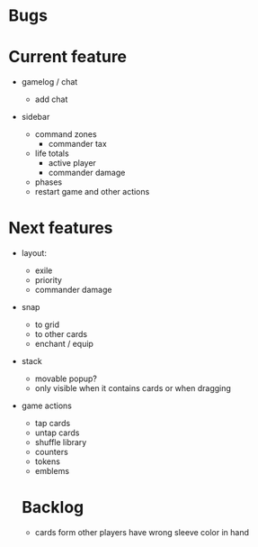 # Bugs

# Current feature
  * gamelog / chat
    * add chat

  * sidebar
      * command zones
          * commander tax
      * life totals
          * active player
          * commander damage
      * phases
      * restart game and other actions

# Next features

- layout:

  - exile
  - priority
  - commander damage

- snap

  - to grid
  - to other cards
  - enchant / equip

- stack

  - movable popup?
  - only visible when it contains cards or when dragging

- game actions
  - tap cards
  - untap cards
  - shuffle library
  - counters
  - tokens
  - emblems

  # Backlog

  * cards form other players have wrong sleeve color in hand